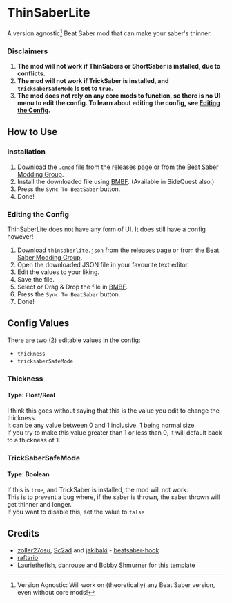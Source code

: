 # ThinSaberLite

A version agnostic[^1] Beat Saber mod that can make your saber's thinner.

[^1]: Version Agnostic: Will work on (theoretically) any Beat Saber version, even without core mods!

### Disclaimers
1. **The mod will not work if ThinSabers or ShortSaber is installed, due to conflicts.**
2. **The mod will not work if TrickSaber is installed, and `tricksaberSafeMode` is set to `true`.**
3. **The mod does not rely on any core mods to function, so there is no UI menu to edit the config. To learn about editing the config, see [Editing the Config](#editing-the-config).**

## How to Use
### Installation
1. Download the `.qmod` file from the releases page or from the [Beat Saber Modding Group](https://discord.gg/beatsabermods).
2. Install the downloaded file using [BMBF](https://bmbf.dev/). (Available in SideQuest also.)
3. Press the `Sync To BeatSaber` button.
4. Done!

### Editing the Config
ThinSaberLite does not have any form of UI. It does still have a config however!
1. Download `thinsaberlite.json` from the [releases]() page or from the [Beat Saber Modding Group](https://discord.gg/beatsabermods).
2. Open the downloaded JSON file in your favourite text editor.
3. Edit the values to your liking.
4. Save the file.
5. Select or Drag & Drop the file in [BMBF](https://bmbf.dev/).
6. Press the `Sync To BeatSaber` button.
7. Done!

## Config Values
There are two (2) editable values in the config:
- `thickness`
- `tricksaberSafeMode`

### Thickness
#### Type: Float/Real
I think this goes without saying that this is the value you edit to change the thickness. <br>
It can be any value between 0 and 1 inclusive. 1 being normal size. <br>
If you try to make this value greater than 1 or less than 0, it will default back to a thickness of 1.

### TrickSaberSafeMode
#### Type: Boolean
If this is `true`, and TrickSaber is installed, the mod will not work. <br>
This is to prevent a bug where, if the saber is thrown, the saber thrown will get thinner and longer. <br>
If you want to disable this, set the value to `false`

## Credits

* [zoller27osu](https://github.com/zoller27osu), [Sc2ad](https://github.com/Sc2ad) and [jakibaki](https://github.com/jakibaki) - [beatsaber-hook](https://github.com/sc2ad/beatsaber-hook)
* [raftario](https://github.com/raftario)
* [Lauriethefish](https://github.com/Lauriethefish), [danrouse](https://github.com/danrouse) and [Bobby Shmurner](https://github.com/BobbyShmurner) for [this template](https://github.com/Lauriethefish/quest-mod-template)
